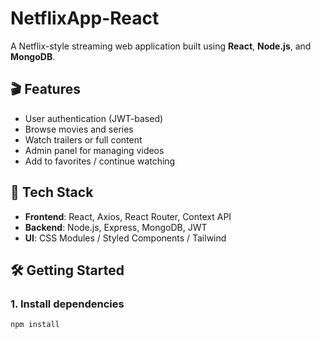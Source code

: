 # NetflixApp-React

A Netflix-style streaming web application built using **React**, **Node.js**, and **MongoDB**.

## 🎬 Features

- User authentication (JWT-based)
- Browse movies and series
- Watch trailers or full content
- Admin panel for managing videos
- Add to favorites / continue watching

## 🧩 Tech Stack

- **Frontend**: React, Axios, React Router, Context API
- **Backend**: Node.js, Express, MongoDB, JWT
- **UI**: CSS Modules / Styled Components / Tailwind

## 🛠️ Getting Started

### 1. Install dependencies
```bash
npm install
